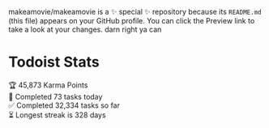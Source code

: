 makeamovie/makeamovie is a ✨ special ✨ repository because its `README.md` (this file) appears on your GitHub profile.
You can click the Preview link to take a look at your changes. darn right ya can

# Todoist Stats

<!-- TODO-IST:START -->
🏆  45,873 Karma Points           
🌸  Completed 73 tasks today           
✅  Completed 32,334 tasks so far           
⏳  Longest streak is 328 days
<!-- TODO-IST:END -->